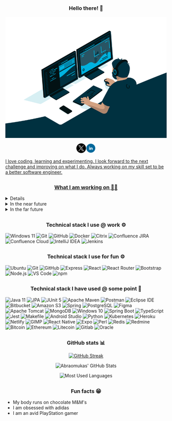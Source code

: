# <h3 align="center">Hello there! :wave:</h3>

<div align="center">
  <a href="https://linkedin.com/in/abraomukas/"><img src="images/hero.gif" alt="Abraomukas in a nutshell"></a>

<a href="https://twitter.com/abraomukas"><img height="30" src="images/icons/twitter.png"/><a href="https://www.linkedin.com/in/abraomukas/"><img height="30" src="images/icons/linkedin.png"/>

</div>

I love coding, learning and experimenting. I look forward to the next challenge and improving on what I do. Always working on my skill set to be a better software engineer.

## <h3 align="center">What I am working on :man_technologist:</h3>

<details>
  <summary>Right now</summary>

- I work as a junior full stack engineer @ <a href="www.hyd.com.es">H&D España</a>

- Go through freeCodeCamp's certifications (<a href="https://www.freecodecamp.org/learn">click here</a>)

  - Back End Development and APIs :white_check_mark:
  - JavaScript Algorithms and Data Structures
  - Front End Development Libraries
  - Information Security
  - Data Visualization
  - Responsive Web Design
  - Coding Interview Prep

</details>

<details>
  <summary>In the near future</summary>

- Build a full stack solution to help gamers decide what to play next - <a href="#">What2Play</a>

- Build a full stack solution to help the gaming trophy hunting community - <a href="#">PSTrophiesHub</a>

</details>

<details>
  <summary>In the far future</summary>

- Finish Codility challenges (<a href="https://app.codility.com/programmers/challenges/">click here</a>)

- Build a Twitter clone

- Improve an existing solution to manage Toastmasters Clubs - <a href="#">easierSpeak</a>

</details>

## <h3 align="center">Technical stack I use @ work :gear:</h3>

![Windows 11](https://img.shields.io/badge/-Windows_11-informational?style=flat-square&logo=windows&logoColor=white&color=blue) ![Git](https://img.shields.io/badge/-Git-informational?style=flat-square&logo=git&logoColor=white&color=blue) ![GitHub](https://img.shields.io/badge/-GitHub-informational?style=flat-square&logo=github&logoColor=white&color=blue) ![Docker](https://img.shields.io/badge/-Docker-informational?style=flat-square&logo=docker&logoColor=white&color=blue) ![Citrix](https://img.shields.io/badge/-Citrix-informational?style=flat-square&logo=citrix&logoColor=white&color=blue) ![Confluence JIRA](https://img.shields.io/badge/-Confluence_JIRA-informational?style=flat-square&logo=jira&logoColor=white&color=blue) ![Confluence Cloud](https://img.shields.io/badge/-Confluence_Cloud-informational?style=flat-square&logo=confluence&logoColor=white&color=blue) ![IntelliJ IDEA](https://img.shields.io/badge/-IntelliJ_IDEA-informational?style=flat-square&logo=intellij-idea&logoColor=white&color=blue) ![Jenkins](https://img.shields.io/badge/-Jenkins-informational?style=flat-square&logo=jenkins&logoColor=white&color=blue)

## <h3 align="center">Technical stack I use for fun :gear:</h3>

![Ubuntu](https://img.shields.io/badge/-Ubuntu-informational?style=flat-square&logo=Ubuntu&logoColor=white&color=darkblue) ![Git](https://img.shields.io/badge/-Git-informational?style=flat-square&logo=git&logoColor=white&color=darkblue) ![GitHub](https://img.shields.io/badge/-GitHub-informational?style=flat-square&logo=github&logoColor=white&color=darkblue) ![Express](https://img.shields.io/badge/-Express-informational?style=flat-square&logo=express&logoColor=white&color=darkblue) ![React](https://img.shields.io/badge/-React-informational?style=flat-square&logo=react&logoColor=white&color=darkblue) ![React Router](https://img.shields.io/badge/-React_Router-informational?style=flat-square&logo=react-router&logoColor=white&color=darkblue) ![Bootstrap](https://img.shields.io/badge/-Bootstrap-informational?style=flat-square&logo=bootstrap&logoColor=white&color=darkblue) ![Node.js](https://img.shields.io/badge/-Node.js-informational?style=flat-square&logo=node.js&logoColor=white&color=darkblue) ![VS Code](https://img.shields.io/badge/-VS_Code-informational?style=flat-square&logo=microsoft&logoColor=white&color=darkblue) ![npm](https://img.shields.io/badge/-npm-informational?style=flat-square&logo=npm&logoColor=white&color=darkblue)

## <h3 align="center">Technical stack I have used @ some point :shrug:</h3>
![Java 11](https://img.shields.io/badge/-Java_11-informational?style=flat-square&logo=openjdk&logoColor=white&color=gray) ![JPA](https://img.shields.io/badge/-JPA-informational?style=flat-square&logo=<<>>&logoColor=white&color=gray) ![JUnit 5](https://img.shields.io/badge/-JUnit_5-informational?style=flat-square&logo=junit5&logoColor=white&color=gray) ![Apache Maven](https://img.shields.io/badge/-Apache_Maven-informational?style=flat-square&logo=apache-maven&logoColor=white&color=gray) ![Postman](https://img.shields.io/badge/-Postman-informational?style=flat-square&logo=postman&logoColor=white&color=gray) ![Eclipse IDE](https://img.shields.io/badge/-eclipse-informational?style=flat-square&logo=eclipse&logoColor=white&color=gray) ![Bitbucket](https://img.shields.io/badge/-Bitbucket-informational?style=flat-square&logo=bitbucket&logoColor=white&color=gray) ![Amazon S3](https://img.shields.io/badge/-AWS_S3-informational?style=flat-square&logo=amazon-s3&logoColor=white&color=gray) ![Spring](https://img.shields.io/badge/-Spring-informational?style=flat-square&logo=spring&logoColor=white&color=gray) ![PostgreSQL](https://img.shields.io/badge/-PostgreSQL-informational?style=flat-square&logo=postgresql&logoColor=white&color=gray) ![Figma](https://img.shields.io/badge/-Figma-informational?style=flat-square&logo=figma&logoColor=white&color=gray) ![Apache Tomcat](https://img.shields.io/badge/-Apache_Tomcat-informational?style=flat-square&logo=apache-tomcat&logoColor=white&color=gray) ![MongoDB](https://img.shields.io/badge/-MongoDB-informational?style=flat-square&logo=mongodb&logoColor=white&color=gray) ![Windows 10](https://img.shields.io/badge/-Windows_10-informational?style=flat-square&logo=windows&logoColor=white&color=gray) ![Spring Boot](https://img.shields.io/badge/-Spring_Boot-informational?style=flat-square&logo=springboot&logoColor=white&color=gray) ![TypeScript](https://img.shields.io/badge/-TypeScript-informational?style=flat-square&logo=typescript&logoColor=white&color=gray) ![Jest](https://img.shields.io/badge/-Jest-informational?style=flat-square&logo=jest&logoColor=white&color=gray) ![Makefile](https://img.shields.io/badge/-Makefile-informational?style=flat-square&logo=<<>>&logoColor=white&color=gray) ![Android Studio](https://img.shields.io/badge/-Android_Studio-informational?style=flat-square&logo=android-studio&logoColor=white&color=gray) ![Python](https://img.shields.io/badge/-Python-informational?style=flat-square&logo=python&logoColor=white&color=gray) ![Kubernetes](https://img.shields.io/badge/-Kubernetes-informational?style=flat-square&logo=kubernetes&logoColor=white&color=gray) ![Heroku](https://img.shields.io/badge/-Heroku-informational?style=flat-square&logo=heroku&logoColor=white&color=gray) ![Netlify](https://img.shields.io/badge/-Netlify-informational?style=flat-square&logo=netlify&logoColor=white&color=gray) ![GIMP](https://img.shields.io/badge/-GIMP-informational?style=flat-square&logo=gimp&logoColor=white&color=gray) ![React Native](https://img.shields.io/badge/-React_Native-informational?style=flat-square&logo=react&logoColor=white&color=gray) ![Expo](https://img.shields.io/badge/-Expo-informational?style=flat-square&logo=expo&logoColor=white&color=gray) ![Perl](https://img.shields.io/badge/-Perl-informational?style=flat-square&logo=perl&logoColor=white&color=gray) ![Redis](https://img.shields.io/badge/-Redis-informational?style=flat-square&logo=redis&logoColor=white&color=gray) ![Redmine](https://img.shields.io/badge/-Redmine-informational?style=flat-square&logo=redmine&logoColor=white&color=gray) ![Bitcoin](https://img.shields.io/badge/-Bitcoin-informational?style=flat-square&logo=bitcoin&logoColor=white&color=gray) ![Ethereum](https://img.shields.io/badge/-Ethereum-informational?style=flat-square&logo=ethereum&logoColor=white&color=gray) ![Litecoin](https://img.shields.io/badge/-Litecoin-informational?style=flat-square&logo=litecoin&logoColor=white&color=gray) ![Gitlab](https://img.shields.io/badge/-GitLab-informational?style=flat-square&logo=gitlab&logoColor=white&color=gray) ![Oracle](https://img.shields.io/badge/-Oracle-informational?style=flat-square&logo=oracle&logoColor=white&color=gray) 

## <h3 align="center">GitHub stats :bar_chart:</h3>

<div align="center">

[![GitHub Streak](https://streak-stats.demolab.com?user=abraomukas&theme=gotham&hide_border=false)](https://git.io/streak-stats)

![Abraomukas' GitHub Stats](https://github-readme-stats.vercel.app/api?username=abraomukas&theme=gotham&show_icons=true)

![Most Used Languages](https://github-readme-stats.vercel.app/api/top-langs/?username=abraomukas&theme=gotham&show_icons=true)

</div>

## <h3 align="center">Fun facts :grin:</h3>

- My body runs on chocolate M&M's
- I am obsessed with adidas
- I am an avid PlayStation gamer
